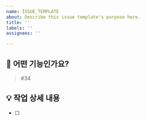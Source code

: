 ```yaml
---
name: ISSUE_TEMPLATE
about: Describe this issue template's purpose here.
title: ''
labels: ''
assignees: ''

---
```


## 🚀 어떤 기능인가요?

> #34

## 💡 작업 상세 내용 

> 
- [ ]
